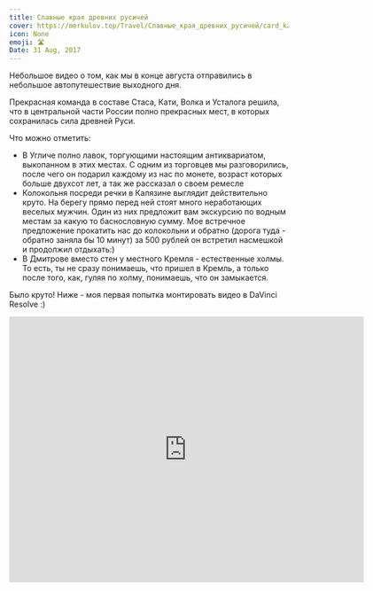 ```yaml
---
title: Славные края древних русичей
cover: https://merkulov.top/Travel/Славные_края_древних_русичей/card_kalyazin.jpeg
icon: None
emoji: 🛣️
Date: 31 Aug, 2017
---
```


Небольшое видео о том, как мы в конце августа отправились в небольшое автопутешествие выходного дня.

Прекрасная команда в составе Стаса, Кати, Волка и Усталога решила, что в центральной части России полно прекрасных мест, в которых сохранилась сила древней Руси.

Что можно отметить:

* В Угличе полно лавок, торгующими настоящим антиквариатом, выкопанном в этих местах. С одним из торговцев мы разговорились, после чего он подарил каждому из нас по монете, возраст которых больше двухсот лет, а так же рассказал о своем ремесле
* Колокольня посреди речки в Калязине выглядит действительно круто. На берегу прямо перед ней стоят много неработающих веселых мужчин. Один из них предложит вам экскурсию по водным местам за какую то баснословную сумму. Мое встречное предложение прокатить нас до колокольни и обратно (дорога туда - обратно заняла бы 10 минут) за 500 рублей он встретил насмешкой и продолжил отдыхать:)
* В Дмитрове вместо стен у местного Кремля - естественные холмы. То есть, ты не сразу понимаешь, что пришел в Кремль, а только после того, как, гуляя по холму, понимаешь, что он замыкается.

Было круто! Ниже - моя первая попытка монтировать видео в DaVinci Resolve :)

<p><div class="res_emb_block">
    <iframe width="640" height="480" src="https://www.youtube.com/embed/sjqgm-hDGWw" frameborder="0" allowfullscreen></iframe>
    </div></p>
